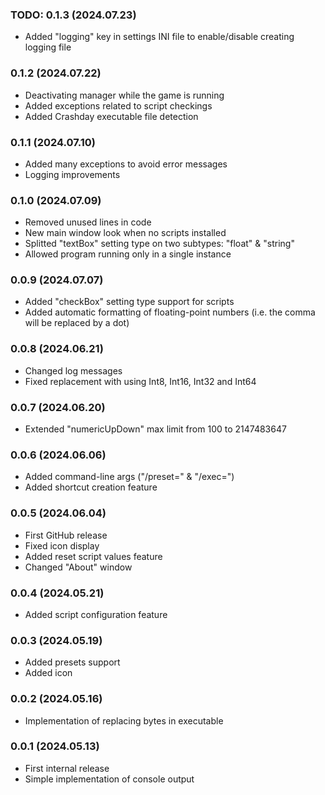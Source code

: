 ### TODO: 0.1.3 (2024.07.23)
- Added "logging" key in settings INI file to enable/disable creating logging file

### 0.1.2 (2024.07.22)
- Deactivating manager while the game is running
- Added exceptions related to script checkings
- Added Crashday executable file detection

### 0.1.1 (2024.07.10)
- Added many exceptions to avoid error messages
- Logging improvements

### 0.1.0 (2024.07.09)
- Removed unused lines in code
- New main window look when no scripts installed
- Splitted "textBox" setting type on two subtypes: "float" & "string"
- Allowed program running only in a single instance

### 0.0.9 (2024.07.07)
- Added "checkBox" setting type support for scripts
- Added automatic formatting of floating-point numbers (i.e. the comma will be replaced by a dot)

### 0.0.8 (2024.06.21)
- Changed log messages
- Fixed replacement with using Int8, Int16, Int32 and Int64

### 0.0.7 (2024.06.20)
- Extended "numericUpDown" max limit from 100 to 2147483647

### 0.0.6 (2024.06.06)
- Added command-line args ("/preset=" & "/exec=")
- Added shortcut creation feature

### 0.0.5 (2024.06.04)
- First GitHub release
- Fixed icon display
- Added reset script values feature
- Changed "About" window

### 0.0.4 (2024.05.21)
- Added script configuration feature

### 0.0.3 (2024.05.19)
- Added presets support
- Added icon

### 0.0.2 (2024.05.16)
- Implementation of replacing bytes in executable

### 0.0.1 (2024.05.13)
- First internal release
- Simple implementation of console output
